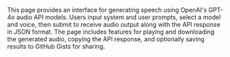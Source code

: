 This page provides an interface for generating speech using OpenAI's GPT-4o audio API models. Users input system and user prompts, select a model and voice, then submit to receive audio output along with the API response in JSON format. The page includes features for playing and downloading the generated audio, copying the API response, and optionally saving results to GitHub Gists for sharing.

<!-- Generated from commit: fdfb6f124df0b26465df11414558634f3c0900ad -->